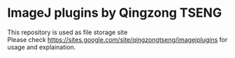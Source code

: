 # ImageJ plugins by Qingzong TSENG  
This repository is used as file storage site  
Please check https://sites.google.com/site/qingzongtseng/imagejplugins for usage and explaination.

